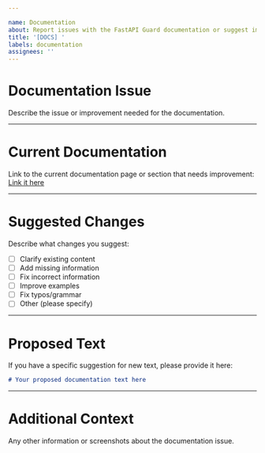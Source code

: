 ```yaml
---

name: Documentation
about: Report issues with the FastAPI Guard documentation or suggest improvements
title: '[DOCS] '
labels: documentation
assignees: ''
---
```


Documentation Issue
===================
Describe the issue or improvement needed for the documentation.

___

Current Documentation
=====================
Link to the current documentation page or section that needs improvement:
[Link it here]()

___

Suggested Changes
=================
Describe what changes you suggest:

- [ ] Clarify existing content
- [ ] Add missing information
- [ ] Fix incorrect information
- [ ] Improve examples
- [ ] Fix typos/grammar
- [ ] Other (please specify)

___

Proposed Text
=============
If you have a specific suggestion for new text, please provide it here:

```markdown
# Your proposed documentation text here
```

___

Additional Context
==================
Any other information or screenshots about the documentation issue.
